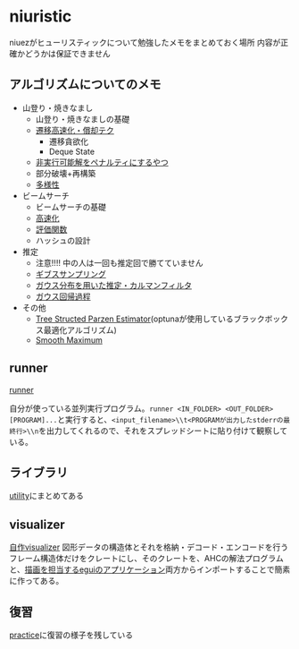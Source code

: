 # niuristic

niuezがヒューリスティックについて勉強したメモをまとめておく場所 内容が正確かどうかは保証できません

## アルゴリズムについてのメモ

- 山登り・焼きなまし
    - 山登り・焼きなましの基礎
    - [遷移高速化・償却テク](./algorithm/simulated_annealing/sa_speedup.md)
        - 遷移貪欲化
        - Deque State
    - [非実行可能解をペナルティにするやつ](./algorithm/simulated_annealing/sa_infeasible_penalty.md)
    - 部分破壊+再構築
    - [多様性](./algorithm/simulated_annealing/sa_variety.md)
- ビームサーチ
    - ビームサーチの基礎
    - [高速化](./algorithm/beam_search/beam_search_speedup.md)
    - [評価関数](./algorithm/beam_search/beam_search_evaluation.md)
    - ハッシュの設計
- 推定
    - 注意!!!! 中の人は一回も推定回で勝てていません
    - [ギブスサンプリング](./algorithm/gibbs_sampling)
    - [ガウス分布を用いた推定・カルマンフィルタ](./algorithm/gaussian_distribution)
    - [ガウス回帰過程](./algorithm/gaussian_process)
- その他
    - [Tree Structed Parzen Estimator](./algorithm/tree_structed_parzen_estimator)(optunaが使用しているブラックボックス最適化アルゴリズム)
    - [Smooth Maximum](./algorithm/smooth_maximum)

## runner

[runner](./runner)

自分が使っている並列実行プログラム。`runner <IN_FOLDER> <OUT_FOLDER> [PROGRAM]...`と実行すると、`<input_filename>\\t<PROGRAMが出力したstderrの最終行>\\n`を出力してくれるので、それをスプレッドシートに貼り付けて観察している。

## ライブラリ

[utility](./utility)にまとめてある

## visualizer

[自作visualizer](https://github.com/niuez/egui_visualizer) 図形データの構造体とそれを格納・デコード・エンコードを行うフレーム構造体だけをクレートにし、そのクレートを、AHCの解法プログラムと、[描画を担当するeguiのアプリケーション](https://blog.niuez.net/egui_visualizer/)両方からインポートすることで簡素に作ってある。


## 復習

[practice](./practice)に復習の様子を残している
